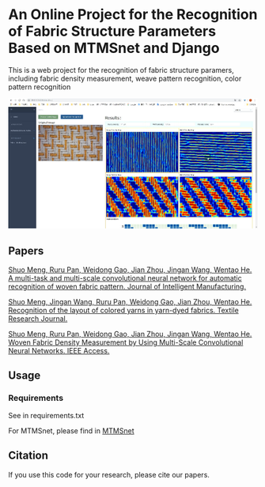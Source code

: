 # An Online Project for the Recognition of Fabric Structure Parameters Based on MTMSnet and Django
This is a web project for the recognition of fabric structure paramers, including fabric density measurement, weave pattern recognition, color pattern recognition

![Index.png](./media/img/Demo.png)

## Papers

[Shuo Meng, Ruru Pan, Weidong Gao, Jian Zhou, Jingan Wang, Wentao He. A multi-task and multi-scale convolutional neural network for automatic recognition of woven fabric pattern. Journal of Intelligent Manufacturing.](https://doi.org/10.1007/s10845-020-01607-9)

[Shuo Meng, Jingan Wang, Ruru Pan, Weidong Gao, Jian Zhou, Wentao He. Recognition of the layout of colored yarns in yarn-dyed fabrics. Textile Research Journal.]( https://doi.org/10.1177/0040517520932830)

[Shuo Meng, Ruru Pan, Weidong Gao, Jian Zhou, Jingan Wang, Wentao He. Woven Fabric Density Measurement by Using Multi-Scale Convolutional Neural Networks. IEEE Access.]( https://doi.org/10.1109/ACCESS.2019.2922502)

## Usage
### Requirements
See in requirements.txt

For MTMSnet, please find in [MTMSnet](https://github.com/breeeak/MTMSnet-initial/tree/master/MTMSnet-dev)


## Citation
If you use this code for your research, please cite our papers.